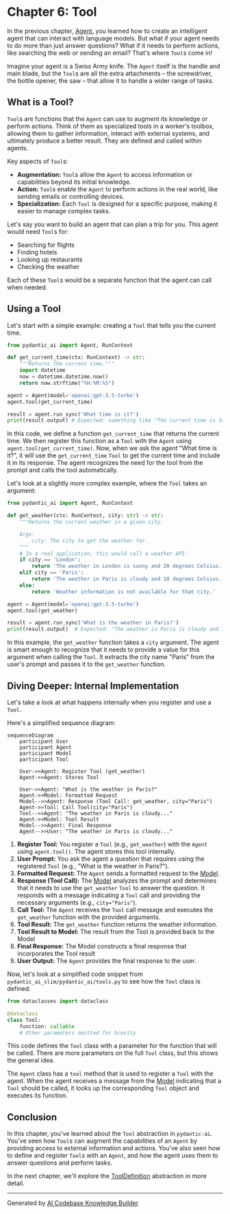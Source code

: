 # Chapter 6: Tool

In the previous chapter, [Agent](05_agent.md), you learned how to create an intelligent agent that can interact with language models. But what if your agent needs to do more than just answer questions? What if it needs to perform actions, like searching the web or sending an email? That's where `Tool`s come in!

Imagine your agent is a Swiss Army knife. The `Agent` itself is the handle and main blade, but the `Tool`s are all the extra attachments – the screwdriver, the bottle opener, the saw – that allow it to handle a wider range of tasks.

## What is a Tool?

`Tool`s are functions that the `Agent` can use to augment its knowledge or perform actions. Think of them as specialized tools in a worker's toolbox, allowing them to gather information, interact with external systems, and ultimately produce a better result. They are defined and called within agents.

Key aspects of `Tool`s:

*   **Augmentation:** `Tool`s allow the `Agent` to access information or capabilities beyond its initial knowledge.
*   **Action:** `Tool`s enable the `Agent` to perform actions in the real world, like sending emails or controlling devices.
*   **Specialization:** Each `Tool` is designed for a specific purpose, making it easier to manage complex tasks.

Let's say you want to build an agent that can plan a trip for you. This agent would need `Tool`s for:

*   Searching for flights
*   Finding hotels
*   Looking up restaurants
*   Checking the weather

Each of these `Tool`s would be a separate function that the agent can call when needed.

## Using a Tool

Let's start with a simple example: creating a `Tool` that tells you the current time.

```python
from pydantic_ai import Agent, RunContext

def get_current_time(ctx: RunContext) -> str:
    """Returns the current time."""
    import datetime
    now = datetime.datetime.now()
    return now.strftime("%H:%M:%S")

agent = Agent(model='openai:gpt-3.5-turbo')
agent.tool(get_current_time)

result = agent.run_sync('What time is it?')
print(result.output) # Expected: something like "The current time is 14:30:00"
```

In this code, we define a function `get_current_time` that returns the current time. We then register this function as a `Tool` with the `Agent` using `agent.tool(get_current_time)`. Now, when we ask the agent "What time is it?", it will use the `get_current_time` `Tool` to get the current time and include it in its response. The agent recognizes the need for the tool from the prompt and calls the tool automatically.

Let's look at a slightly more complex example, where the `Tool` takes an argument:

```python
from pydantic_ai import Agent, RunContext

def get_weather(ctx: RunContext, city: str) -> str:
    """Returns the current weather in a given city.

    Args:
        city: The city to get the weather for.
    """
    # In a real application, this would call a weather API.
    if city == 'London':
        return 'The weather in London is sunny and 20 degrees Celsius.'
    elif city == 'Paris':
        return 'The weather in Paris is cloudy and 18 degrees Celsius.'
    else:
        return 'Weather information is not available for that city.'

agent = Agent(model='openai:gpt-3.5-turbo')
agent.tool(get_weather)

result = agent.run_sync('What is the weather in Paris?')
print(result.output)  # Expected: "The weather in Paris is cloudy and 18 degrees Celsius."
```

In this example, the `get_weather` function takes a `city` argument. The agent is smart enough to recognize that it needs to provide a value for this argument when calling the `Tool`. It extracts the city name "Paris" from the user's prompt and passes it to the `get_weather` function.

## Diving Deeper: Internal Implementation

Let's take a look at what happens internally when you register and use a `Tool`.

Here's a simplified sequence diagram:

```mermaid
sequenceDiagram
    participant User
    participant Agent
    participant Model
    participant Tool

    User->>Agent: Register Tool (get_weather)
    Agent->>Agent: Stores Tool

    User->>Agent: "What is the weather in Paris?"
    Agent->>Model: Formatted Request
    Model-->>Agent: Response (Tool Call: get_weather, city="Paris")
    Agent->>Tool: Call Tool(city="Paris")
    Tool-->>Agent: "The weather in Paris is cloudy..."
    Agent->>Model: Tool Result
    Model-->>Agent: Final Response
    Agent-->>User: "The weather in Paris is cloudy..."
```

1.  **Register Tool:** You register a `Tool` (e.g., `get_weather`) with the `Agent` using `agent.tool()`. The agent stores this tool internally.
2.  **User Prompt:** You ask the agent a question that requires using the registered `Tool` (e.g., "What is the weather in Paris?").
3.  **Formatted Request:** The `Agent` sends a formatted request to the [Model](01_model.md).
4.  **Response (Tool Call):** The [Model](01_model.md) analyzes the prompt and determines that it needs to use the `get_weather` `Tool` to answer the question. It responds with a message indicating a `Tool` call and providing the necessary arguments (e.g., `city="Paris"`).
5.  **Call Tool:** The `Agent` receives the `Tool` call message and executes the `get_weather` function with the provided arguments.
6.  **Tool Result:** The `get_weather` function returns the weather information.
7.  **Tool Result to Model:** The result from the Tool is provided back to the Model
8.  **Final Response:**  The Model constructs a final response that incorporates the Tool result
9.  **User Output:** The `Agent` provides the final response to the user.

Now, let's look at a simplified code snippet from `pydantic_ai_slim/pydantic_ai/tools.py` to see how the `Tool` class is defined:

```python
from dataclasses import dataclass

@dataclass
class Tool:
    function: callable
    # Other parameters omitted for brevity
```

This code defines the `Tool` class with a parameter for the function that will be called. There are more parameters on the full `Tool` class, but this shows the general idea.

The `Agent` class has a `tool` method that is used to register a `Tool` with the agent. When the agent receives a message from the [Model](01_model.md) indicating that a `Tool` should be called, it looks up the corresponding `Tool` object and executes its function.

## Conclusion

In this chapter, you've learned about the `Tool` abstraction in `pydantic-ai`. You've seen how `Tool`s can augment the capabilities of an `Agent` by providing access to external information and actions. You've also seen how to define and register `Tool`s with an `Agent`, and how the agent uses them to answer questions and perform tasks.

In the next chapter, we'll explore the [ToolDefinition](07_tooldefinition.md) abstraction in more detail.


---

Generated by [AI Codebase Knowledge Builder](https://github.com/The-Pocket/Tutorial-Codebase-Knowledge)